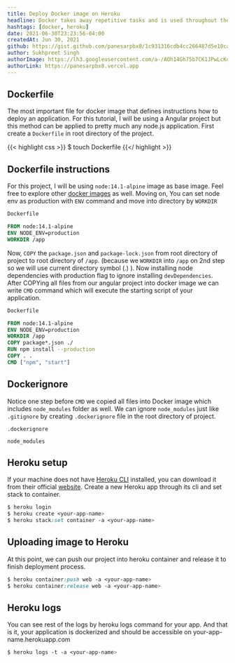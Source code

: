 ```yaml
---
title: Deploy Docker image on Heroku
headline: Docker takes away repetitive tasks and is used throughout the development lifecycle for fast development
hashtags: [docker, heroku]
date: 2021-06-30T23:23:56-04:00
createdAt: Jun 30, 2021
github: https://gist.github.com/panesarpbx8/1c931316cdb4cc266487d5e10ca6f134
author: Sukhpreet Singh
authorImage: https://lh3.googleusercontent.com/a-/AOh14Gh75b7CK1JPwLcKqE8a-zJjwaEVGUreGuWl2nYZbw=s96-c
authorLink: https://panesarpbx8.vercel.app
---
```


## Dockerfile

The most important file for docker image that defines instructions how to deploy an application. For this tutorial, I will be using a Angular project but this method can be applied to pretty much any node.js application. First create a `Dockerfile` in root directory of the project.

{{< highlight css >}}
$ touch Dockerfile
{{</ highlight >}}

## Dockerfile instructions

For this project, I will be using `node:14.1-alpine` image as base image. Feel free to explore other [docker images](https://hub.docker.com/search?q=&type=image) as well. Moving on, You can set node env as production with `ENV` command and move into directory by `WORKDIR`

```dockerfile
Dockerfile

FROM node:14.1-alpine
ENV NODE_ENV=production
WORKDIR /app
```
Now, `COPY` the `package.json` and `package-lock.json` from root directory of project to root directory of `/app`. (because we `WORKDIR` into `/app` on 2nd step so we will use current directory symbol (.) ). Now installing node dependencies with production flag to ignore installing `devDependencies`. After COPYing all files from our angular project into docker image we can write `CMD` command which will execute the starting script of your application.

```dockerfile
Dockerfile

FROM node:14.1-alpine
ENV NODE_ENV=production
WORKDIR /app
COPY package*.json ./
RUN npm install --production
COPY . .
CMD ["npm", "start"]
```

## Dockerignore

Notice one step before `CMD` we copied all files into Docker image which includes `node_modules` folder as well. We can ignore `node_modules` just like `.gitignore` by creating `.dockerignore` file in the root directory of project.

```.docker
.dockerignore

node_modules
```

## Heroku setup

If your machine does not have [Heroku CLI](https://devcenter.heroku.com/articles/heroku-cli) installed, you can download it from their official [website](https://devcenter.heroku.com/articles/heroku-cli). Create a new Heroku app through its cli and set stack to container.

```css
$ heroku login
$ heroku create <your-app-name>
$ heroku stack:set container -a <your-app-name>
```

## Uploading image to Heroku

At this point, we can push our project into heroku container and release it to finish deployment process.

```css
$ heroku container:push web -a <your-app-name>
$ heroku container:release web -a <your-app-name>
```

## Heroku logs

You can see rest of the logs by heroku logs command for your app. And that is it, your application is dockerized and should be accessible on your-app-name.herokuapp.com

```css
$ heroku logs -t -a <your-app-name>
```

